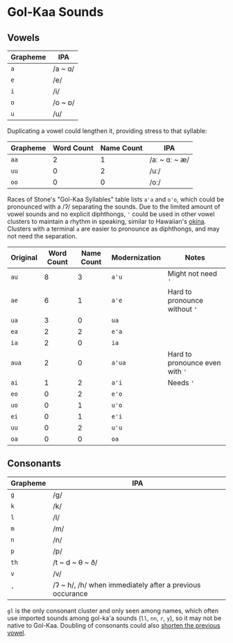 # Gol-Kaa Sounds

## Vowels
Grapheme | IPA
---|---
`a` | /a ~ ɑ/
`e` | /e/
`i` | /i/
`o` | /o ~ ɒ/
`u` | /u/

Duplicating a vowel could lengthen it, providing stress to that syllable:

Grapheme | Word Count | Name Count | IPA
---|---|---|---
`aa` | 2 | 1 | /aː ~ ɑː ~ æ/
`uu` | 0 | 2 | /uː/
`oo` | 0 | 0 | /oː/

Races of Stone's "Gol-Kaa Syllables" table lists `a'a` and `o'o`, which could be pronounced with a /ʔ/ separating the sounds. Due to the limited amount of vowel sounds and no explicit diphthongs, `'` could be used in other vowel clusters to maintain a rhythm in speaking, similar to Hawaiian's [okina](https://en.wikipedia.org/wiki/%CA%BBOkina). Clusters with a terminal `a` are easier to pronounce as diphthongs, and may not need the separation.

Original | Word Count | Name Count | Modernization | Notes
---|---|---|---|---
`au` | 8 | 3 | `a'u`  | Might not need `'`
`ae` | 6 | 1 | `a'e`  | Hard to pronounce without `'`
`ua` | 3 | 0 | `ua`   | 
`ea` | 2 | 2 | `e'a`  |
`ia` | 2 | 0 | `ia`   | 
`aua`| 2 | 0 | `a'ua` | Hard to pronounce even with `'`
`ai` | 1 | 2 | `a'i`  | Needs `'`
`eo` | 0 | 2 | `e'o`  |
`uo` | 0 | 1 | `u'o`  |
`ei` | 0 | 1 | `e'i`  |
`uu` | 0 | 2 | `u'u`  | 
`oa` | 0 | 0 | `oa`   |

## Consonants
Grapheme | IPA
---|---
`g` | /g/
`k` | /k/
`l` | /l/
`m` | /m/
`n` | /n/
`p` | /p/
`th` | /t ~ d ~ θ ~ ð/
`v` | /v/
`'` | /ʔ ~ h/, /h/ when immediately after a previous occurance

`gl` is the only consonant cluster and only seen among names, which often use imported sounds among gol-ka'a sounds (`ll`, `nn`, `r`, `y`), so it may not be native to Gol-Kaa. Doubling of consonants could also [shorten the previous vowel](https://english.stackexchange.com/q/4365/54288).
